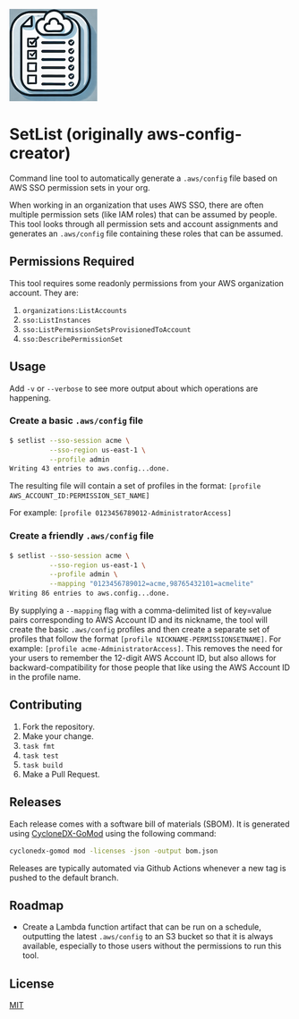 ![setlist](icon.png)

# SetList (originally aws-config-creator)

Command line tool to automatically generate a `.aws/config` file based on AWS SSO permission sets in your org.

When working in an organization that uses AWS SSO, there are often multiple
permission sets (like IAM roles) that can be assumed by people.  This tool
looks through all permission sets and account assignments and generates
an `.aws/config` file containing these roles that can be assumed.

## Permissions Required

This tool requires some readonly permissions from your AWS organization account.  They are:

1. `organizations:ListAccounts`
1. `sso:ListInstances`
1. `sso:ListPermissionSetsProvisionedToAccount`
1. `sso:DescribePermissionSet`

## Usage

Add `-v` or `--verbose` to see more output about which operations are
happening.

### Create a basic `.aws/config` file

```bash
$ setlist --sso-session acme \
          --sso-region us-east-1 \
          --profile admin
Writing 43 entries to aws.config...done.
```

The resulting file will contain a set of profiles in the format: `[profile AWS_ACCOUNT_ID:PERMISSION_SET_NAME]`

For example: `[profile 0123456789012-AdministratorAccess]`

### Create a friendly `.aws/config` file

```bash
$ setlist --sso-session acme \
          --sso-region us-east-1 \
          --profile admin \
          --mapping "0123456789012=acme,98765432101=acmelite"
Writing 86 entries to aws.config...done.
```

By supplying a `--mapping` flag with a comma-delimited list of key=value pairs corresponding to AWS Account ID and its nickname, the tool will create the basic `.aws/config` profiles and then create a separate set of profiles that follow the format `[profile NICKNAME-PERMISSIONSETNAME]`.  For example: `[profile acme-AdministratorAccess]`.  This removes the need for your users to remember the 12-digit AWS Account ID, but also allows for backward-compatibility for those people that like using the AWS Account ID in the profile name.

## Contributing

1. Fork the repository.
1. Make your change.
1. `task fmt`
1. `task test`
1. `task build`
1. Make a Pull Request.

## Releases

Each release comes with a software bill of materials (SBOM).  It is
generated using [CycloneDX-GoMod](https://github.com/CycloneDX/cyclonedx-gomod) using the following command:

```bash
cyclonedx-gomod mod -licenses -json -output bom.json
```

Releases are typically automated via Github Actions whenever a new tag is
pushed to the default branch.

## Roadmap

- Create a Lambda function artifact that can be run on a schedule, outputting the latest `.aws/config` to an S3 bucket so that it is always available, especially to those users without the permissions to run this tool.

## License

[MIT](LICENSE)

